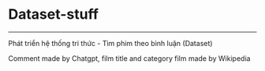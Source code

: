 # Dataset-stuff
***
Phát triển hệ thống tri thức - Tìm phim theo bình luận (Dataset) 

Comment made by Chatgpt, film title and category film made by Wikipedia 
